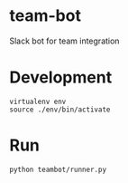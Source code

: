 # team-bot
Slack bot for team integration

# Development
```shell
virtualenv env
source ./env/bin/activate
```

# Run
```
python teambot/runner.py
```